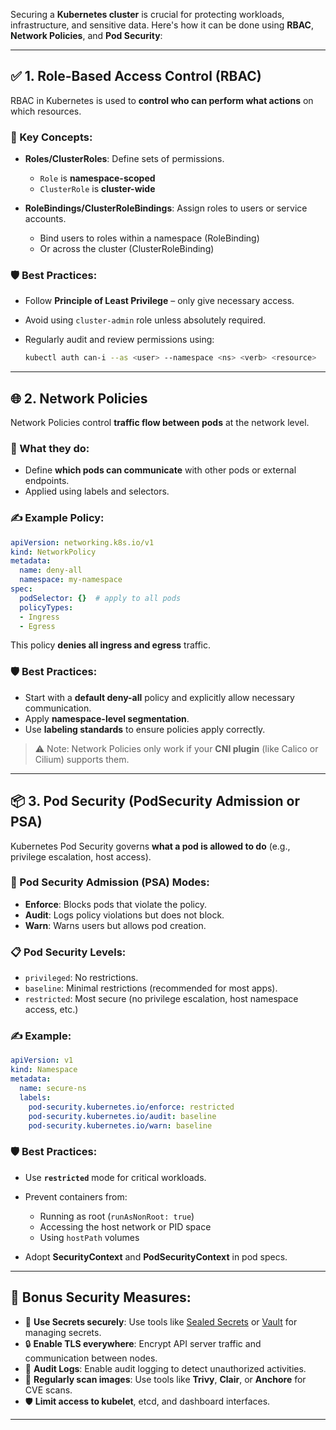 Securing a **Kubernetes cluster** is crucial for protecting workloads, infrastructure, and sensitive data. Here's how it can be done using **RBAC**, **Network Policies**, and **Pod Security**:

---

## ✅ 1. **Role-Based Access Control (RBAC)**

RBAC in Kubernetes is used to **control who can perform what actions** on which resources.

### 🔐 Key Concepts:

* **Roles/ClusterRoles**: Define sets of permissions.

  * `Role` is **namespace-scoped**
  * `ClusterRole` is **cluster-wide**
* **RoleBindings/ClusterRoleBindings**: Assign roles to users or service accounts.

  * Bind users to roles within a namespace (RoleBinding)
  * Or across the cluster (ClusterRoleBinding)

### 🛡️ Best Practices:

* Follow **Principle of Least Privilege** – only give necessary access.
* Avoid using `cluster-admin` role unless absolutely required.
* Regularly audit and review permissions using:

  ```bash
  kubectl auth can-i --as <user> --namespace <ns> <verb> <resource>
  ```

---

## 🌐 2. **Network Policies**

Network Policies control **traffic flow between pods** at the network level.

### 🔐 What they do:

* Define **which pods can communicate** with other pods or external endpoints.
* Applied using labels and selectors.

### ✍️ Example Policy:

```yaml
apiVersion: networking.k8s.io/v1
kind: NetworkPolicy
metadata:
  name: deny-all
  namespace: my-namespace
spec:
  podSelector: {}  # apply to all pods
  policyTypes:
  - Ingress
  - Egress
```

This policy **denies all ingress and egress** traffic.

### 🛡️ Best Practices:

* Start with a **default deny-all** policy and explicitly allow necessary communication.
* Apply **namespace-level segmentation**.
* Use **labeling standards** to ensure policies apply correctly.

> ⚠️ Note: Network Policies only work if your **CNI plugin** (like Calico or Cilium) supports them.

---

## 📦 3. **Pod Security (PodSecurity Admission or PSA)**

Kubernetes Pod Security governs **what a pod is allowed to do** (e.g., privilege escalation, host access).

### 🔐 Pod Security Admission (PSA) Modes:

* **Enforce**: Blocks pods that violate the policy.
* **Audit**: Logs policy violations but does not block.
* **Warn**: Warns users but allows pod creation.

### 📋 Pod Security Levels:

* `privileged`: No restrictions.
* `baseline`: Minimal restrictions (recommended for most apps).
* `restricted`: Most secure (no privilege escalation, host namespace access, etc.)

### ✍️ Example:

```yaml
apiVersion: v1
kind: Namespace
metadata:
  name: secure-ns
  labels:
    pod-security.kubernetes.io/enforce: restricted
    pod-security.kubernetes.io/audit: baseline
    pod-security.kubernetes.io/warn: baseline
```

### 🛡️ Best Practices:

* Use **`restricted`** mode for critical workloads.
* Prevent containers from:

  * Running as root (`runAsNonRoot: true`)
  * Accessing the host network or PID space
  * Using `hostPath` volumes
* Adopt **SecurityContext** and **PodSecurityContext** in pod specs.

---

## 🧩 Bonus Security Measures:

* 🔑 **Use Secrets securely**: Use tools like [Sealed Secrets](https://github.com/bitnami-labs/sealed-secrets) or [Vault](https://www.vaultproject.io/) for managing secrets.
* 🔒 **Enable TLS everywhere**: Encrypt API server traffic and communication between nodes.
* 📜 **Audit Logs**: Enable audit logging to detect unauthorized activities.
* 🧪 **Regularly scan images**: Use tools like **Trivy**, **Clair**, or **Anchore** for CVE scans.
* 🛡️ **Limit access to kubelet**, etcd, and dashboard interfaces.

---
